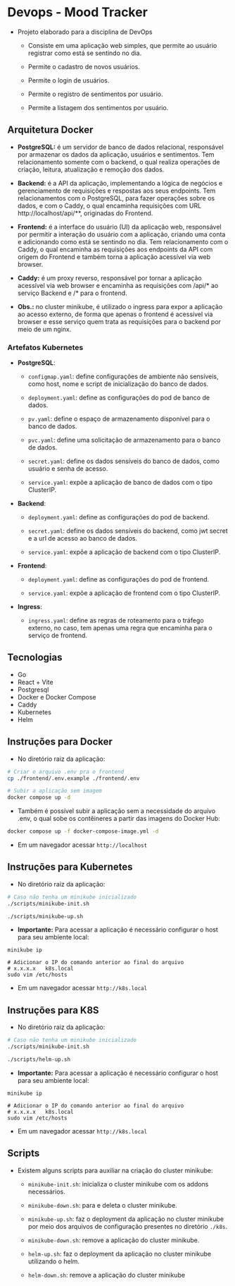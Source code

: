 # Devops - Mood Tracker

- Projeto elaborado para a disciplina de DevOps

    - Consiste em uma aplicação web simples, que permite ao usuário registrar como está se sentindo no dia.

    - Permite o cadastro de novos usuários.

    - Permite o login de usuários.

    - Permite o registro de sentimentos por usuário.

    - Permite a listagem dos sentimentos por usuário.

## Arquitetura Docker

- **PostgreSQL:** é um servidor de banco de dados relacional, responsável por armazenar os dados da aplicação, usuários e sentimentos. Tem relacionamento somente com o backend, o qual realiza operações de criação, leitura, atualização e remoção dos dados.

- **Backend:** é a API da aplicação, implementando a lógica de negócios e gerenciamento de requisições e respostas aos seus endpoints. Tem relacionamentos com o PostgreSQL, para fazer operações sobre os dados, e com o Caddy, o qual encaminha requisições com URL http://localhost/api/**, originadas do Frontend.

- **Frontend:** é a interface do usuário (UI) da aplicação web, responsável por permitir a interação do usuário com a aplicação, criando uma conta e adicionando como está se sentindo no dia. Tem relacionamento com o Caddy, o qual encaminha as requisições aos endpoints da API com origem do Frontend e também torna a aplicação acessível via web browser.

- **Caddy:** é um proxy reverso, responsável por tornar a aplicação acessível via web browser e encaminha as requisições com /api/* ao serviço Backend e /* para o frontend. 

- **Obs.:** no cluster minikube, é utilizado o ingress para expor a aplicação ao acesso externo, de forma que apenas o frontend é acessível via browser e esse serviço quem trata as requisições para o backend por meio de um nginx.

### Artefatos Kubernetes 

- **PostgreSQL**:

    - `configmap.yaml`: define configurações de ambiente não sensíveis, como host, nome e script de inicialização do banco de dados.

    - `deployment.yaml`: define as configurações do pod de banco de dados.

    - `pv.yaml`: define o espaço de armazenamento disponível para o banco de dados.

    - `pvc.yaml`:  define uma solicitação de armazenamento para o banco de dados.

    - `secret.yaml`: define os dados sensíveis do banco de dados, como usuário e senha de acesso.

    - `service.yaml`: expõe a aplicação de banco de dados com o tipo ClusterIP.

- **Backend**:

    - `deployment.yaml`: define as configurações do pod de backend.

    - `secret.yaml`: define os dados sensíveis do backend, como jwt secret e a url de acesso ao banco de dados.

    - `service.yaml`: expõe a aplicação de backend com o tipo ClusterIP.

- **Frontend**:

    - `deployment.yaml`: define as configurações do pod de frontend.

    - `service.yaml`: expõe a aplicação de frontend com o tipo ClusterIP.

- **Ingress**:

    - `ingress.yaml`: define as regras de roteamento para o tráfego externo, no caso, tem apenas uma regra que encaminha para o serviço de frontend.

## Tecnologias

- Go
- React + Vite
- Postgresql
- Docker e Docker Compose
- Caddy
- Kubernetes
- Helm

## Instruções para Docker
- No diretório raiz da aplicação:

``` Bash
# Criar o arquivo .env pra o frontend
cp ./frontend/.env.example ./frontend/.env

# Subir a aplicação sem imagem
docker compose up -d
```

- Também é possível subir a aplicação sem a necessidade do arquivo .env, o qual sobe os contêineres a partir das imagens do Docker Hub:

``` Bash
docker compose up -f docker-compose-image.yml -d 
```

- Em um navegador acessar `http://localhost`

## Instruções para Kubernetes
- No diretório raiz da aplicação:

``` Bash
# Caso não tenha um minikube inicializado
./scripts/minikube-init.sh 

./scripts/minikube-up.sh
```

- **Importante:** Para acessar a aplicação é necessário configurar o host para seu ambiente local:

```
minikube ip

# Adicionar o IP do comando anterior ao final do arquivo
# x.x.x.x   k8s.local
sudo vim /etc/hosts
```

- Em um navegador acessar `http://k8s.local`

## Instruções para K8S
- No diretório raiz da aplicação:

``` Bash
# Caso não tenha um minikube inicializado
./scripts/minikube-init.sh 

./scripts/helm-up.sh
```

- **Importante:** Para acessar a aplicação é necessário configurar o host para seu ambiente local:

```
minikube ip

# Adicionar o IP do comando anterior ao final do arquivo
# x.x.x.x   k8s.local
sudo vim /etc/hosts
```

- Em um navegador acessar `http://k8s.local`

## Scripts

- Existem alguns scripts para auxiliar na criação do cluster minikube:

    - `minikube-init.sh`: inicializa o cluster minikube com os addons necessários.

    - `minikube-down.sh`: para e deleta o cluster minikube.

    - `minikube-up.sh`: faz o deployment da aplicação no cluster minikube por meio dos arquivos de configuração presentes no diretório `./k8s`.

    - `minikube-down.sh`: remove a aplicação do cluster minikube.

    - `helm-up.sh`: faz o deployment da aplicação no cluster minikube utilizando o helm. 

    - `helm-down.sh`: remove a aplicação do cluster minikube
